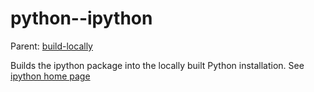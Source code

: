 python--ipython
===============

Parent: [build-locally](../../README.md)

Builds the ipython package into the locally built Python installation. See [ipython home page](http://ipython.org/)

